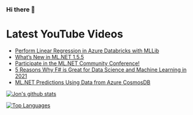### Hi there 👋

# Latest YouTube Videos
<!-- BLOG-POST-LIST:START -->
- [Perform Linear Regression in Azure Databricks with MLLib](https://www.youtube.com/watch?v=LTvi3cBuElE)
- [What’s New in ML.NET 1.5.5](https://www.youtube.com/watch?v=xQOiJnX0LDs)
- [Participate in the ML.NET Community Conference!](https://www.youtube.com/watch?v=p7CtTayNOkQ)
- [5 Reasons Why F# is Great for Data Science and Machine Learning in 2021](https://www.youtube.com/watch?v=kTuPcXnV1qU)
- [ML.NET Predictions Using Data from Azure CosmosDB](https://www.youtube.com/watch?v=N4tLj6VFNuI)
<!-- BLOG-POST-LIST:END -->


[![Jon's github stats](https://github-readme-stats.vercel.app/api?username=jwood803&show_icons=true&theme=dark)](https://github.com/anuraghazra/github-readme-stats)

[![Top Languages](https://github-readme-stats.vercel.app/api/top-langs/?username=jwood803&layout=compact&theme=dark)](https://github.com/anuraghazra/github-readme-stats)

<!--
**jwood803/jwood803** is a ✨ _special_ ✨ repository because its `README.md` (this file) appears on your GitHub profile.

Here are some ideas to get you started:

- 🔭 I’m currently working on ...
- 🌱 I’m currently learning ...
- 👯 I’m looking to collaborate on ...
- 🤔 I’m looking for help with ...
- 💬 Ask me about ...
- 📫 How to reach me: ...
- 😄 Pronouns: ...
- ⚡ Fun fact: ...
-->
